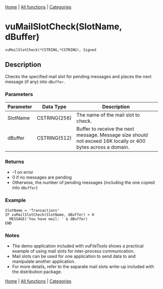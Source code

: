 [Home](../index.md) | [All functions](index.md) | [Categories](../categories/index.md)

# vuMailSlotCheck(SlotName, dBuffer)

```Prototype
vuMailSlotCheck(*CSTRING,*CSTRING), Signed
```


## Description
Checks the specified mail slot for pending messages and places the next message (if any) into `dBuffer`.

### Parameters

| Parameter | Data Type    | Description                                                                 |
|-----------|--------------|-----------------------------------------------------------------------------|
| SlotName  | CSTRING(256) | The name of the mail slot to check.                                         |
| dBuffer   | CSTRING(512) | Buffer to receive the next message. Message size should not exceed 16K locally or 400 bytes across a domain. |

### Returns
- -1 on error  
- 0 if no messages are pending  
- Otherwise, the number of pending messages (including the one copied into `dBuffer`)  

### Example

```Clarion
SlotName = 'Transactions'
IF vuMailSlotCheck(SlotName, dBuffer) > 0
  MESSAGE('You have mail: ' & dBuffer)
END
```

### Notes
- The demo application included with vuFileTools shows a practical example of using mail slots for inter-process communication.  
- Mail slots can be used for one application to send data to and manipulate another application.  
- For more details, refer to the separate mail slots write-up included with the distribution package.

[Home](../index.md) | [All functions](index.md) | [Categories](../categories/index.md)
